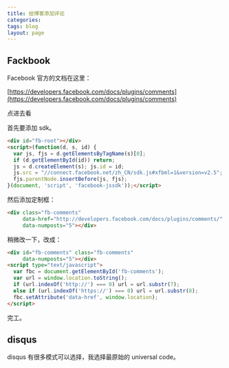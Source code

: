 ```yaml
---
title: 给博客添加评论
categories: 
tags: blog
layout: page
---
```


Fackbook
---

Facebook 官方的文档在这里：

[https://developers.facebook.com/docs/plugins/comments](https://developers.facebook.com/docs/plugins/comments)

点进去看

首先要添加 sdk。

``` html
<div id="fb-root"></div>
<script>(function(d, s, id) {
  var js, fjs = d.getElementsByTagName(s)[0];
  if (d.getElementById(id)) return;
  js = d.createElement(s); js.id = id;
  js.src = "//connect.facebook.net/zh_CN/sdk.js#xfbml=1&version=v2.5";
  fjs.parentNode.insertBefore(js, fjs);
}(document, 'script', 'facebook-jssdk'));</script>

```

然后添加定制框：

``` html
<div class="fb-comments"
     data-href="http://developers.facebook.com/docs/plugins/comments/"
     data-numposts="5"></div>
```

稍微改一下，改成：

``` html
<div id="fb-comments" class="fb-comments"
     data-numposts="5"></div>
<script type="text/javascript">
  var fbc = document.getElementById('fb-comments');
  var url = window.location.toString();
  if (url.indexOf('http://') === 0) url = url.substr(7);
  else if (url.indexOf('https://') === 0) url = url.substr(8);
  fbc.setAttribute('data-href', window.location);
</script>
```

完工。

disqus
---

disqus 有很多模式可以选择，我选择最原始的 universal code。

